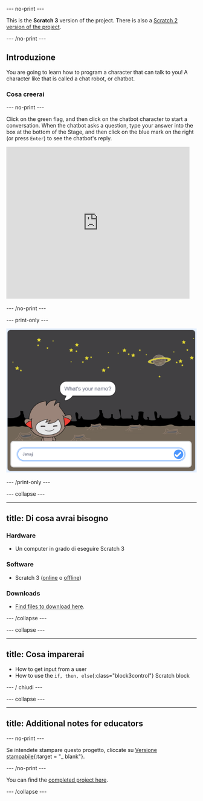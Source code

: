 \--- no-print \---

This is the **Scratch 3** version of the project. There is also a [Scratch 2 version of the project](https://projects.raspberrypi.org/en/projects/chatbot-scratch2).

\--- /no-print \---

## Introduzione

You are going to learn how to program a character that can talk to you! A character like that is called a chat robot, or chatbot.

### Cosa creerai

\--- no-print \---

Click on the green flag, and then click on the chatbot character to start a conversation. When the chatbot asks a question, type your answer into the box at the bottom of the Stage, and then click on the blue mark on the right (or press `Enter`) to see the chatbot's reply.

<div class="scratch-preview">
  <iframe allowtransparency="true" width="485" height="402" src="https://scratch.mit.edu/projects/embed/248864190/?autostart=false" 
  frameborder="0" scrolling="no"></iframe>
</div>

\--- /no-print \---

\--- print-only \---

![complete project](images/chatbot-preview.png)

\--- /print-only \---

\--- collapse \---

* * *

## title: Di cosa avrai bisogno

### Hardware

+ Un computer in grado di eseguire Scratch 3

### Software

+ Scratch 3 ([online](https://rpf.io/scratchon) o [offline](https://rpf.io/scratchoff))

### Downloads

+ [Find files to download here](http://rpf.io/p/en/chatbot-go).

\--- /collapse \---

\--- collapse \---

* * *

## title: Cosa imparerai

+ How to get input from a user
+ How to use the `if, then, else`{:class="block3control"} Scratch block

\--- / chiudi \---

\--- collapse \---

* * *

## title: Additional notes for educators

\--- no-print \---

Se intendete stampare questo progetto, cliccate su [Versione stampabile](https://projects.raspberrypi.org/en/projects/chatbot/print){:target = "_ blank"}.

\--- /no-print \---

You can find the [completed project here](http://rpf.io/p/en/chatbot-get).

\--- /collapse \---